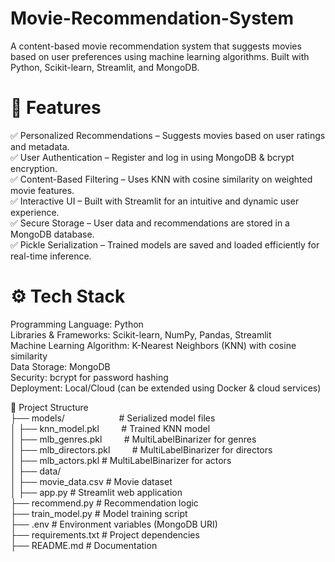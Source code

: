 # Movie-Recommendation-System
A content-based movie recommendation system that suggests movies based on user preferences using machine learning algorithms. Built with Python, Scikit-learn, Streamlit, and MongoDB.

# 🚀 Features
✅ Personalized Recommendations – Suggests movies based on user ratings and metadata. <br> ✅ User Authentication – Register and log in using MongoDB & bcrypt encryption.  <br> ✅ Content-Based Filtering – Uses KNN with cosine similarity on weighted movie features.  <br> ✅ Interactive UI – Built with Streamlit for an intuitive and dynamic user experience.  <br> ✅ Secure Storage – User data and recommendations are stored in a MongoDB database.  <br> ✅ Pickle Serialization – Trained models are saved and loaded efficiently for real-time inference.


# ⚙️ Tech Stack
Programming Language: Python <br> Libraries & Frameworks: Scikit-learn, NumPy, Pandas, Streamlit <br> Machine Learning Algorithm: K-Nearest Neighbors (KNN) with cosine similarity <br> Data Storage: MongoDB <br> Security: bcrypt for password hashing <br> Deployment: Local/Cloud (can be extended using Docker & cloud services)


📂 Project Structure <br>
├── models/&nbsp; &nbsp; &nbsp; &nbsp; &nbsp; &nbsp; &nbsp; &nbsp; &nbsp; &nbsp; &nbsp; # Serialized model files <br>
│   ├── knn_model.pkl  &nbsp; &nbsp; &nbsp; &nbsp;       # Trained KNN model <br>
│   ├── mlb_genres.pkl &nbsp; &nbsp; &nbsp; &nbsp;       # MultiLabelBinarizer for genres <br>
│   ├── mlb_directors.pkl &nbsp; &nbsp; &nbsp; &nbsp;    # MultiLabelBinarizer for directors <br>
│   ├── mlb_actors.pkl        # MultiLabelBinarizer for actors <br>
│
├── data/ <br>
│   ├── movie_data.csv        # Movie dataset <br>
│
├── app.py                    # Streamlit web application <br>
├── recommend.py              # Recommendation logic <br>
├── train_model.py            # Model training script <br>
├── .env                      # Environment variables (MongoDB URI) <br>
├── requirements.txt          # Project dependencies <br>
├── README.md                 # Documentation <br>

